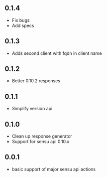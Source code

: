 ## 0.1.4
* Fix bugs
* Add specs

## 0.1.3
* Adds second client with fqdn in client name

## 0.1.2
* Better 0.10.2 responses

## 0.1.1
* Simplify version api

## 0.1.0
* Clean up response generator
* Support for sensu api 0.10.x

## 0.0.1
* basic support of major sensu api actions

